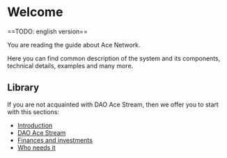 # Welcome

==TODO: english version==

You are reading the guide about Ace Network.

Here you can find common description of the system and its components, technical details, examples and many more. 

## Library

If you are not acquainted with DAO Ace Stream, then we offer you to start with this sections: 

- [Introduction][1]
- [DAO Ace Stream][2]
- [Finances and investments][3]
- [Who needs it][4]

[1]: get-started/foreword.md
[2]: library/dao-acestream.md
[3]: library/finances.md
[4]: library/usage.md
